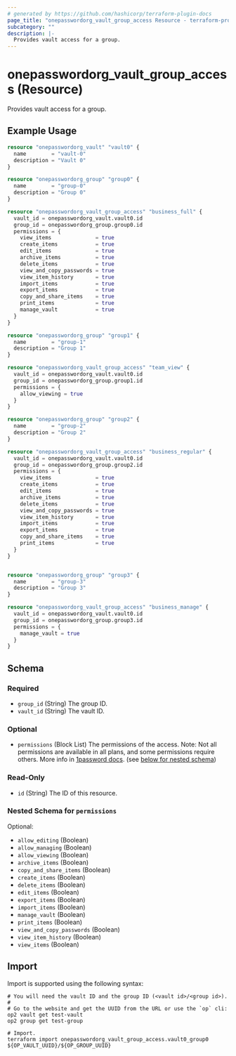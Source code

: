 ```yaml
---
# generated by https://github.com/hashicorp/terraform-plugin-docs
page_title: "onepasswordorg_vault_group_access Resource - terraform-provider-onepasswordorg"
subcategory: ""
description: |-
  Provides vault access for a group.
---
```


# onepasswordorg_vault_group_access (Resource)

Provides vault access for a group.

## Example Usage

```terraform
resource "onepasswordorg_vault" "vault0" {
  name        = "vault-0"
  description = "Vault 0"
}

resource "onepasswordorg_group" "group0" {
  name        = "group-0"
  description = "Group 0"
}

resource "onepasswordorg_vault_group_access" "business_full" {
  vault_id = onepasswordorg_vault.vault0.id
  group_id = onepasswordorg_group.group0.id
  permissions = {
    view_items              = true
    create_items            = true
    edit_items              = true
    archive_items           = true
    delete_items            = true
    view_and_copy_passwords = true
    view_item_history       = true
    import_items            = true
    export_items            = true
    copy_and_share_items    = true
    print_items             = true
    manage_vault            = true
  }
}

resource "onepasswordorg_group" "group1" {
  name        = "group-1"
  description = "Group 1"
}

resource "onepasswordorg_vault_group_access" "team_view" {
  vault_id = onepasswordorg_vault.vault0.id
  group_id = onepasswordorg_group.group1.id
  permissions = {
    allow_viewing = true
  }
}

resource "onepasswordorg_group" "group2" {
  name        = "group-2"
  description = "Group 2"
}

resource "onepasswordorg_vault_group_access" "business_regular" {
  vault_id = onepasswordorg_vault.vault0.id
  group_id = onepasswordorg_group.group2.id
  permissions = {
    view_items              = true
    create_items            = true
    edit_items              = true
    archive_items           = true
    delete_items            = true
    view_and_copy_passwords = true
    view_item_history       = true
    import_items            = true
    export_items            = true
    copy_and_share_items    = true
    print_items             = true
  }
}


resource "onepasswordorg_group" "group3" {
  name        = "group-3"
  description = "Group 3"
}

resource "onepasswordorg_vault_group_access" "business_manage" {
  vault_id = onepasswordorg_vault.vault0.id
  group_id = onepasswordorg_group.group3.id
  permissions = {
    manage_vault = true
  }
}
```

<!-- schema generated by tfplugindocs -->
## Schema

### Required

- `group_id` (String) The group ID.
- `vault_id` (String) The vault ID.

### Optional

- `permissions` (Block List) The permissions of the access. Note: Not all permissions are available in all plans, and some permissions require others. More info in [1password docs](https://developer.1password.com/docs/cli/vault-permissions/). (see [below for nested schema](#nestedblock--permissions))

### Read-Only

- `id` (String) The ID of this resource.

<a id="nestedblock--permissions"></a>
### Nested Schema for `permissions`

Optional:

- `allow_editing` (Boolean)
- `allow_managing` (Boolean)
- `allow_viewing` (Boolean)
- `archive_items` (Boolean)
- `copy_and_share_items` (Boolean)
- `create_items` (Boolean)
- `delete_items` (Boolean)
- `edit_items` (Boolean)
- `export_items` (Boolean)
- `import_items` (Boolean)
- `manage_vault` (Boolean)
- `print_items` (Boolean)
- `view_and_copy_passwords` (Boolean)
- `view_item_history` (Boolean)
- `view_items` (Boolean)

## Import

Import is supported using the following syntax:

```shell
# You will need the vault ID and the group ID (<vault id>/<group id>).
#
# Go to the website and get the UUID from the URL or use the `op` cli:
op2 vault get test-vault
op2 group get test-group

# Import.
terraform import onepasswordorg_vault_group_access.vault0_group0 ${OP_VAULT_UUID}/${OP_GROUP_UUID}
```
